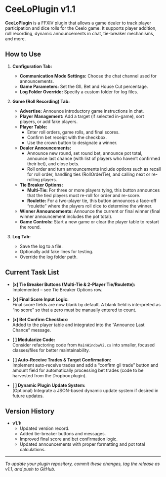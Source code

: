 # CeeLoPlugin v1.1

**CeeLoPlugin** is a FFXIV plugin that allows a game dealer to track player participation and dice rolls for the Ceelo game. It supports player addition, roll recording, dynamic announcements in chat, tie-breaker mechanisms, and more.

## How to Use

1. **Configuration Tab:**
   - **Communication Mode Settings:** Choose the chat channel used for announcements.
   - **Game Parameters:** Set the GIL Bet and House Cut percentage.
   - **Log Folder Override:** Specify a custom folder for log files.

2. **Game (Roll Recording) Tab:**
   - **Advertise:** Announce introductory game instructions in chat.
   - **Player Management:** Add a target (if selected in-game), sort players, or add fake players.
   - **Player Table:** 
     - Enter roll orders, game rolls, and final scores.
     - Confirm bet receipt with the checkbox.
     - Use the crown button to designate a winner.
   - **Dealer Announcements:**
     - Announce new round, set round bet, announce pot total, announce last chance (with list of players who haven’t confirmed their bet), and close bets.
     - Roll order and turn announcements include options such as recall for roll order, handling ties (RollOrderTie), and calling next or re-rolling players.
   - **Tie Breaker Options:**
     - **Multi-Tie:** For three or more players tying, this button announces that the tied players must re-roll for order and re-score.
     - **Roulette:** For a two-player tie, this button announces a face-off “roulette” where the players roll dice to determine the winner.
   - **Winner Announcements:** Announce the current or final winner (final winner announcement includes the pot total).
   - **Game Controls:** Start a new game or clear the player table to restart the round.

3. **Log Tab:**
   - Save the log to a file.
   - Optionally add fake lines for testing.
   - Override the log folder path.

## Current Task List

- **[x] Tie Breaker Buttons (Multi-Tie & 2-Player Tie/Roulette):**  
  Implemented – see Tie Breaker Options row.

- **[x] Final Score Input Logic:**  
  Final score fields are now blank by default. A blank field is interpreted as “no score” so that a zero must be manually entered to count.

- **[x] Bet Confirm Checkbox:**  
  Added to the player table and integrated into the “Announce Last Chance” message.

- **[ ] Modularize Code:**  
  Consider refactoring code from `MainWindowV2.cs` into smaller, focused classes/files for better maintainability.

- **[ ] Auto-Receive Trades & Target Confirmation:**  
  Implement auto-receive trades and add a “confirm gil trade” button and amount field for automatically processing bet trades (code to be harvested from the Dropbox plugin).

- **[ ] Dynamic Plugin Update System:**  
  (Optional) Integrate a JSON-based dynamic update system if desired in future updates.

## Version History

- **v1.1:**  
  - Updated version record.
  - Added tie-breaker buttons and messages.
  - Improved final score and bet confirmation logic.
  - Updated announcements with proper formatting and pot total calculations.

---

*To update your plugin repository, commit these changes, tag the release as v1.1, and push to GitHub.*
